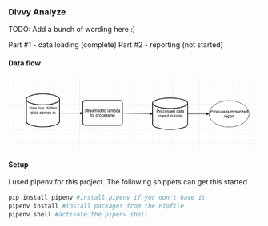 ### Divvy Analyze

TODO: Add a bunch of wording here :) 

Part #1 - data loading (complete)
Part #2 - reporting (not started)

#### Data flow

![aws_flow](aws/aws_viz.png) 

#### Setup

I used pipenv for this project. The following snippets can get this started

```python
pip install pipenv #install pipenv if you don't have it
pipenv install #install packages from the Pipfile
pipenv shell #activate the pipenv shell

```



